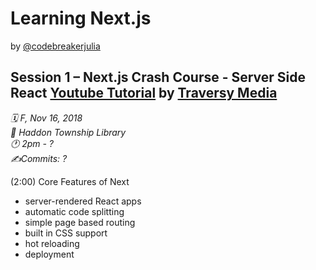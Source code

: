 # Learning Next.js

by [@codebreakerjulia](https://www.instagram.com/codebreakerjulia/)

## Session 1 – Next.js Crash Course - Server Side React [Youtube Tutorial](https://www.youtube.com/watch?v=IkOVe40Sy0U) by [Traversy Media](https://www.youtube.com/channel/UC29ju8bIPH5as8OGnQzwJyA)

*🗓 F, Nov 16, 2018* <br>
*📍 Haddon Township Library* <br>
*🕐 2pm - ?* <br>
*✍️Commits: ?* <br>

(2:00) Core Features of Next
* server-rendered React apps
* automatic code splitting
* simple page based routing
* built in CSS support
* hot reloading
* deployment